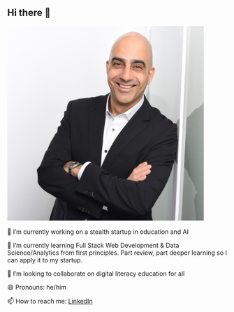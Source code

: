 ## Hi there 👋
<!--
![Babak Profile photo.](assets/standing_profile.jpg)
-->

<img src="assets/standing_profile.jpg" width="450" >

🔭 I’m currently working on a stealth startup in education and AI

🌱 I’m currently learning Full Stack Web Development & Data Science/Analytics from first principles. Part review, part deeper learning so I can apply it to my startup. 

👯 I’m looking to collaborate on digital literacy education for all

😄 Pronouns: he/him

📫 How to reach me: [LinkedIn](https://www.linkedin.com/in/babakbani/)

<!--
**babakbani/babakbani** is a ✨ _special_ ✨ repository because its `README.md` (this file) appears on your GitHub profile.

Here are some ideas to get you started:

- 🔭 I’m currently working on ...
- 🌱 I’m currently learning ...
- 👯 I’m looking to collaborate on ...
- 🤔 I’m looking for help with ...
- 💬 Ask me about ...
- 📫 How to reach me: ...
- 😄 Pronouns: ...
- ⚡ Fun fact: ...
-->
